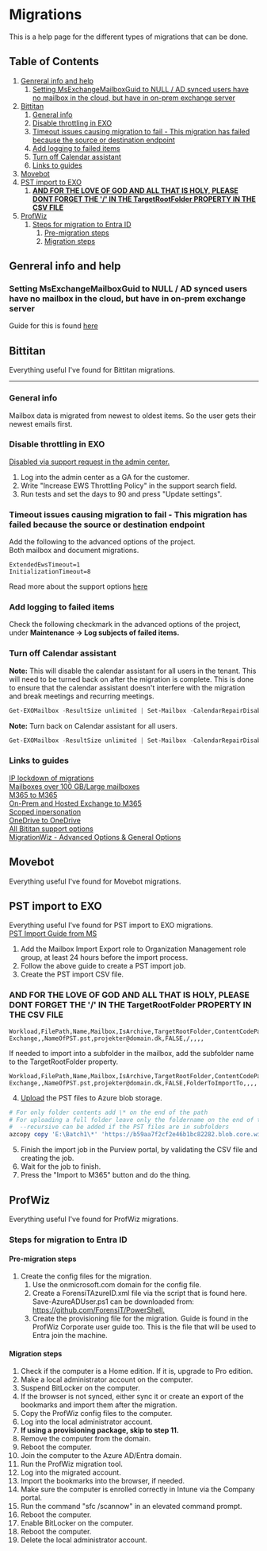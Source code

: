 # Migrations

This is a help page for the different types of migrations that can be done.

## Table of Contents <!-- omit in toc -->

1. [Genreral info and help](#genreral-info-and-help)
   1. [Setting MsExchangeMailboxGuid to NULL / AD synced users have no mailbox in the cloud, but have in on-prem exchange server](#setting-msexchangemailboxguid-to-null--ad-synced-users-have-no-mailbox-in-the-cloud-but-have-in-on-prem-exchange-server)
2. [Bittitan](#bittitan)
   1. [General info](#general-info)
   2. [Disable throttling in EXO](#disable-throttling-in-exo)
   3. [Timeout issues causing migration to fail - This migration has failed because the source or destination endpoint](#timeout-issues-causing-migration-to-fail---this-migration-has-failed-because-the-source-or-destination-endpoint)
   4. [Add logging to failed items](#add-logging-to-failed-items)
   5. [Turn off Calendar assistant](#turn-off-calendar-assistant)
   6. [Links to guides](#links-to-guides)
3. [Movebot](#movebot)
4. [PST import to EXO](#pst-import-to-exo)
   1. [**AND FOR THE LOVE OF GOD AND ALL THAT IS HOLY, PLEASE DONT FORGET THE '/' IN THE TargetRootFolder PROPERTY IN THE CSV FILE** ](#and-for-the-love-of-god-and-all-that-is-holy-please-dont-forget-the--in-the-targetrootfolder-property-in-the-csv-file-)
5. [ProfWiz](#profwiz)
   1. [Steps for migration to Entra ID](#steps-for-migration-to-entra-id)
      1. [Pre-migration steps](#pre-migration-steps)
      2. [Migration steps](#migration-steps)

## Genreral info and help

### Setting MsExchangeMailboxGuid to NULL / AD synced users have no mailbox in the cloud, but have in on-prem exchange server

Guide for this is found [here](.//Good-links.md#ad-sync)

## Bittitan

Everything useful I've found for Bittitan migrations.

---

### General info

Mailbox data is migrated from newest to oldest items. So the user gets their newest emails first.

### Disable throttling in EXO

[Disabled via support request in the admin center.](https://help.bittitan.com/hc/en-us/articles/12001669149851-How-to-Disable-EWS-Throttling-in-Exchange-Online)

1. Log into the admin center as a GA for the customer.
2. Write "Increase EWS Throttling Policy" in the support search field.
3. Run tests and set the days to 90 and press "Update settings".

### Timeout issues causing migration to fail - This migration has failed because the source or destination endpoint

Add the following to the advanced options of the project.  
Both mailbox and document migrations.

```text
ExtendedEwsTimeout=1
InitializationTimeout=8
```

Read more about the support options [here](#links-to-guides)

### Add logging to failed items

Check the following checkmark in the advanced options of the project, under **Maintenance -> Log subjects of failed items.**

### Turn off Calendar assistant

**Note:** This will disable the calendar assistant for all users in the tenant. This will need to be turned back on after the migration is complete. This is done to ensure that the calendar assistant doesn't interfere with the migration and break meetings and recurring meetings.

```powershell
Get-EXOMailbox -ResultSize unlimited | Set-Mailbox -CalendarRepairDisabled $true
```

**Note:** Turn back on Calendar assistant for all users.

```powershell
Get-EXOMailbox -ResultSize unlimited | Set-Mailbox -CalendarRepairDisabled $false
```

### Links to guides

[IP lockdown of migrations](https://help.bittitan.com/hc/en-us/articles/115008252928-IP-Addresses-Connected-to-During-IP-LockDown#set-advanced-options-for-the-project-in-migrationwiz-0-0)  
[Mailboxes over 100 GB/Large mailboxes](https://help.bittitan.com/hc/en-us/articles/360044916654-Microsoft-365-Mailbox-Migration-FAQ#-migrating-mailboxes-larger-than-100gb-0-22)  
[M365 to M365](https://help.bittitan.com/hc/en-us/articles/6488570876955-Exchange-Online-Microsoft-365-to-Exchange-Online-Microsoft-365-Mailbox-Migration-Guide)  
[On-Prem and Hosted Exchange to M365](https://help.bittitan.com/hc/en-us/articles/115008266088-Exchange-2007-Hosted-and-On-Premises-to-Microsoft-365-Migration-Guide)  
[Scoped inpersonation](https://help.bittitan.com/hc/en-us/articles/115015661147-MigrationWiz-Impersonation-and-Delegation-for-Microsoft-365-Exchange-Migrations#scoped-impersonation-with-ews-0-3)  
[OneDrive to OneDrive](https://help.bittitan.com/hc/en-us/articles/360011172673-OneDrive-to-OneDrive-for-Business-without-Versions-and-Metadata-migration-guide)  
[All Bititan support options](https://help.bittitan.com/hc/en-us/articles/360043369293-MigrationWiz-Support-Options)  
[MigrationWiz - Advanced Options & General Options](https://help.bittitan.com/hc/en-us/articles/360043891714-MigrationWiz-Advanced-Options-General-Options#h_01HC38V3KNNRY4TEJG0AW70QVC)

<!-- [Set MailboxGUID to null/User is stuck as MailUser and cant get mailbox](https://www.alitajran.com/hard-delete-mailbox-microsoft-365) -->

## Movebot

Everything useful I've found for Movebot migrations.

## PST import to EXO

Everything useful I've found for PST import to EXO migrations.  
[PST Import Guide from MS](https://learn.microsoft.com/da-dk/purview/importing-pst-files-to-office-365)

1. Add the Mailbox Import Export role to Organization Management role group, at least 24 hours before the import process.
2. Follow the above guide to create a PST import job.
3. Create the PST import CSV file.

### **AND FOR THE LOVE OF GOD AND ALL THAT IS HOLY, PLEASE DONT FORGET THE '/' IN THE TargetRootFolder PROPERTY IN THE CSV FILE** <!-- omit in TOC -->

```csv
Workload,FilePath,Name,Mailbox,IsArchive,TargetRootFolder,ContentCodePage,SPFileContainer,SPManifestContainer,SPSiteUrl
Exchange,,NameOfPST.pst,projekter@domain.dk,FALSE,/,,,,
```

If needed to import into a subfolder in the mailbox, add the subfolder name to the TargetRootFolder property.

```csv
Workload,FilePath,Name,Mailbox,IsArchive,TargetRootFolder,ContentCodePage,SPFileContainer,SPManifestContainer,SPSiteUrl
Exchange,,NameOfPST.pst,projekter@domain.dk,FALSE,FolderToImportTo,,,,
```

4. [Upload](https://learn.microsoft.com/en-us/azure/storage/common/storage-use-azcopy-blobs-upload) the PST files to Azure blob storage.

```powershell
# For only folder contents add \* on the end of the path
# For uploading a full folder leave only the foldername on the end of the path, like E:\UploadFolder. Edit the FilePath in the CSV to your needs.
#  --recursive can be added if the PST files are in subfolders
azcopy copy 'E:\Batch1\*' 'https://b59aa7f2cf2e46b1bc82282.blob.core.windows.net/ingestiondata?skoid=IDSomeThingHere'
```

5. Finish the import job in the Purview portal, by validating the CSV file and creating the job.
6. Wait for the job to finish.
7. Press the "Import to M365" button and do the thing.

## ProfWiz

Everything useful I've found for ProfWiz migrations.

### Steps for migration to Entra ID

#### Pre-migration steps

1. Create the config files for the migration.
   1. Use the onmicrosoft.com domain for the config file.
   2. Create a ForensiTAzureID.xml file via the script that is found here. Save-AzureADUser.ps1 can be downloaded from: <https://github.com/ForensiT/PowerShell.>
   3. Create the provisioning file for the migration. Guide is found in the ProfWiz Corporate user guide too. This is the file that will be used to Entra join the machine.

#### Migration steps

1. Check if the computer is a Home edition. If it is, upgrade to Pro edition.
2. Make a local administrator account on the computer.
3. Suspend BitLocker on the computer.
4. If the browser is not synced, either sync it or create an export of the bookmarks and import them after the migration.
5. Copy the ProfWiz config files to the computer.
6. Log into the local administrator account.
7. **If using a provisioning package, skip to step 11.**
8. Remove the computer from the domain.
9. Reboot the computer.
10. Join the computer to the Azure AD/Entra domain.
11. Run the ProfWiz migration tool.
12. Log into the migrated account.
13. Import the bookmarks into the browser, if needed.
14. Make sure the computer is enrolled correctly in Intune via the Company portal.
15. Run the command "sfc /scannow" in an elevated command prompt.
16. Reboot the computer.
17. Enable BitLocker on the computer.
18. Reboot the computer.
19. Delete the local administrator account.
